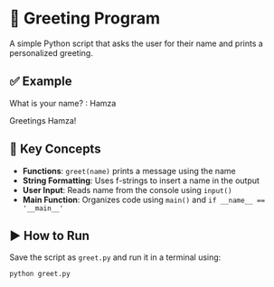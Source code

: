 # 👋 Greeting Program

A simple Python script that asks the user for their name and prints a personalized greeting.

## ✅ Example

What is your name? : Hamza 

Greetings Hamza!

## 🧠 Key Concepts

- **Functions**: `greet(name)` prints a message using the name
- **String Formatting**: Uses f-strings to insert a name in the output
- **User Input**: Reads name from the console using `input()`
- **Main Function**: Organizes code using `main()` and `if __name__ == '__main__'`

## ▶️ How to Run

Save the script as `greet.py` and run it in a terminal using:

```bash
python greet.py
